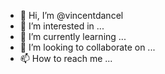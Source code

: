 - 👋 Hi, I’m @vincentdancel
- 👀 I’m interested in ...
- 🌱 I’m currently learning ...
- 💞️ I’m looking to collaborate on ...
- 📫 How to reach me ...

<!---
vincentdancel/vincentdancel is a ✨ special ✨ repository because its `README.md` (this file) appears on your GitHub profile.
You can click the Preview link to take a look at your changes.
--->

